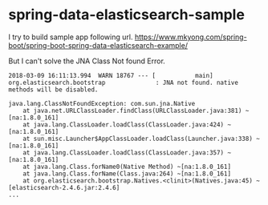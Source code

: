 # spring-data-elasticsearch-sample

I try to build sample app following url.
https://www.mkyong.com/spring-boot/spring-boot-spring-data-elasticsearch-example/

But I can't solve the JNA Class Not found Error.

```
2018-03-09 16:11:13.994  WARN 18767 --- [           main] org.elasticsearch.bootstrap              : JNA not found. native methods will be disabled.

java.lang.ClassNotFoundException: com.sun.jna.Native
	at java.net.URLClassLoader.findClass(URLClassLoader.java:381) ~[na:1.8.0_161]
	at java.lang.ClassLoader.loadClass(ClassLoader.java:424) ~[na:1.8.0_161]
	at sun.misc.Launcher$AppClassLoader.loadClass(Launcher.java:338) ~[na:1.8.0_161]
	at java.lang.ClassLoader.loadClass(ClassLoader.java:357) ~[na:1.8.0_161]
	at java.lang.Class.forName0(Native Method) ~[na:1.8.0_161]
	at java.lang.Class.forName(Class.java:264) ~[na:1.8.0_161]
	at org.elasticsearch.bootstrap.Natives.<clinit>(Natives.java:45) ~[elasticsearch-2.4.6.jar:2.4.6]
...

```

